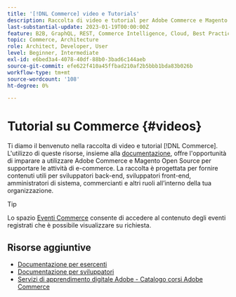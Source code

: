 ```yaml
---
title: '[!DNL Commerce] video e Tutorials'
description: Raccolta di video e tutorial per Adobe Commerce e Magento Open Source
last-substantial-update: 2023-01-19T00:00:00Z
feature: B2B, GraphQL, REST, Commerce Intelligence, Cloud, Best Practices, API Mesh, App Builder
topic: Commerce, Architecture
role: Architect, Developer, User
level: Beginner, Intermediate
exl-id: e6bed3a4-4078-40df-88b0-3bad6c144aeb
source-git-commit: efe622f410a45ffbad210af2b5bbb1bda83b026b
workflow-type: tm+mt
source-wordcount: '108'
ht-degree: 0%

---
```


# Tutorial su Commerce {#videos}

Ti diamo il benvenuto nella raccolta di video e tutorial [!DNL Commerce]. L&#39;utilizzo di queste risorse, insieme alla [documentazione](https://experienceleague.adobe.com/docs/commerce.html?lang=it), offre l&#39;opportunità di imparare a utilizzare Adobe Commerce e Magento Open Source per supportare le attività di e-commerce. La raccolta è progettata per fornire contenuti utili per sviluppatori back-end, sviluppatori front-end, amministratori di sistema, commercianti e altri ruoli all’interno della tua organizzazione.

<div id="recs-overview-body-1"></div>
<div id="recs-overview-body-2"></div>
<div id="recs-overview-body-3"></div>
<div id="recs-overview-body-4"></div>
<div id="recs-overview-body-5"></div>
<div id="recs-overview-body-6"></div>

>[!TIP]
>
>Lo spazio [Eventi Commerce](https://experienceleague.adobe.com/docs/commerce-events/events/overview.html?lang=it) consente di accedere al contenuto degli eventi registrati che è possibile visualizzare su richiesta.

## Risorse aggiuntive

- [Documentazione per esercenti](https://experienceleague.adobe.com/docs/commerce-admin/user-guides/home.html?lang=it)
- [Documentazione per sviluppatori](https://developer.adobe.com/commerce)
- [Servizi di apprendimento digitale Adobe - Catalogo corsi Adobe Commerce](https://learning.adobe.com/catalog.html?solution=Adobe%20Commerce)
